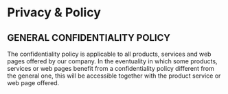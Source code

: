 # Privacy & Policy

## GENERAL CONFIDENTIALITY POLICY
The confidentiality policy is applicable to all products, services and web pages offered by our company. In the eventuality in which some products, services or web pages benefit from a confidentiality policy different from the general one, this will be accessible together with the product service or web page offered.
